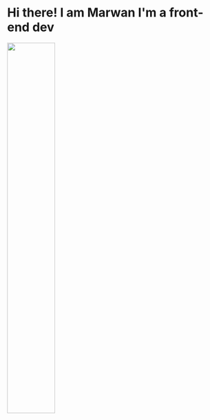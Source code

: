 # Hi there! I am Marwan I'm a front-end dev
<img width="47%" align="left" src="https://github-readme-stats.vercel.app/api/top-langs/?username=logmar98&layout=compact"/>
